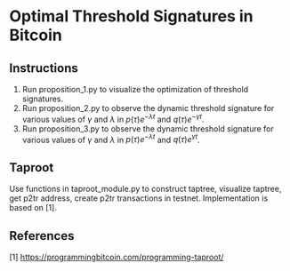 # Optimal Threshold Signatures in Bitcoin
## Instructions
1. Run proposition_1.py to visualize the optimization of threshold signatures.
2. Run proposition_2.py to observe the dynamic threshold signature for various values of $\gamma$ and $\lambda$ in $p(\tau)e^{- \lambda t}$ and  $q(\tau)e^{- \gamma t}$.
3. Run proposition_3.py to observe the dynamic threshold signature for various values of $\gamma$ and $\lambda$ in $p(\tau)e^{- \lambda t}$ and  $q(\tau)e^{\gamma t}$.


## Taproot
Use functions in taproot_module.py to construct taptree, visualize taptree, get p2tr address, create p2tr transactions in testnet. Implementation is based on [1].

## References
[1] https://programmingbitcoin.com/programming-taproot/
